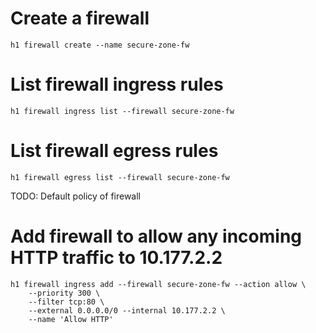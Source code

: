# Create a firewall

```
h1 firewall create --name secure-zone-fw
```

# List firewall ingress rules

```
h1 firewall ingress list --firewall secure-zone-fw
```

# List firewall egress rules

```
h1 firewall egress list --firewall secure-zone-fw
```

TODO: Default policy of firewall

# Add firewall to allow any incoming HTTP traffic to 10.177.2.2

```
h1 firewall ingress add --firewall secure-zone-fw --action allow \
    --priority 300 \
    --filter tcp:80 \ 
    --external 0.0.0.0/0 --internal 10.177.2.2 \
    --name 'Allow HTTP'


